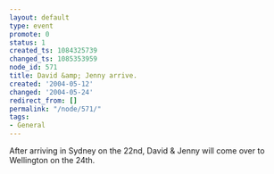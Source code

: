 ```yaml
---
layout: default
type: event
promote: 0
status: 1
created_ts: 1084325739
changed_ts: 1085353959
node_id: 571
title: David &amp; Jenny arrive.
created: '2004-05-12'
changed: '2004-05-24'
redirect_from: []
permalink: "/node/571/"
tags:
- General
---
```

After arriving in Sydney on the 22nd, David & Jenny will come over to Wellington on the 24th.
